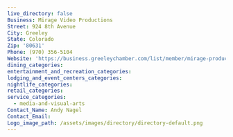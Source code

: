 ```yaml
---
live_directory: false
Business: Mirage Video Productions
Street: 924 8th Avenue
City: Greeley
State: Colorado
Zip: '80631'
Phone: (970) 356-5104
Website: 'https://business.greeleychamber.com/list/member/mirage-productions-inc-1027'
dining_categories:
entertainment_and_recreation_categories:
lodging_and_event_centers_categories:
nightlife_categories:
retail_categories:
service_categories:
  - media-and-visual-arts
Contact_Name: Andy Nagel
Contact_Email:
Logo_image_path: /assets/images/directory/directory-default.png
---
```


